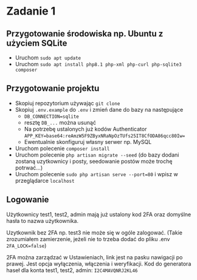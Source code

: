 # Zadanie 1

## Przygotowanie środowiska np. Ubuntu z użyciem SQLite
- Uruchom `sudo apt update`
- Uruchom `sudo apt install php8.1 php-xml php-curl php-sqlite3 composer`

## Przygotowanie projektu
- Skopiuj repozytorium używając `git clone`
- Skopiuj `.env.example` do `.env` i zmień dane do bazy na następujące
    - `DB_CONNECTION=sqlite`
    - resztę `DB_...` można usunąć
    - Na potrzebę ustalonych już kodów Authenticator `APP_KEY=base64:reAmzW5F9ZByxNRaNpOzTUfs25IT8CfODA86qcc80Iw=` 
    - Ewentualnie skonfiguruj własny serwer np. MySQL
- Uruchom polecenie `composer install`
- Uruchom polecenie `php artisan migrate --seed` (do bazy dodani zostaną uzytkownicy i posty, seedowanie postów może trochę potrwać...)
- Uruchom polecenie `sudo php artisan serve --port=80` i wpisz w przeglądarce `localhost`

## Logowanie
Użytkownicy test1, test2, admin mają już ustalony kod 2FA oraz domyślne hasła to nazwa użytkownika.

Uzytkownik bez 2FA np. test3 nie może się w ogóle zalogować. (Takie zrozumiałem zamierzenie, jeżeli nie to trzeba dodać do pliku .env `2FA_LOCK=false`)

2FA można zarządzać w Ustawieniach, link jest na pasku nawigacji po prawej. Jest opcja wyłączenia, włączenia i weryfikacji. 
Kod do generatora haseł dla konta test1, test2, admin: `I2C4MAVQNRJ2KL46`
